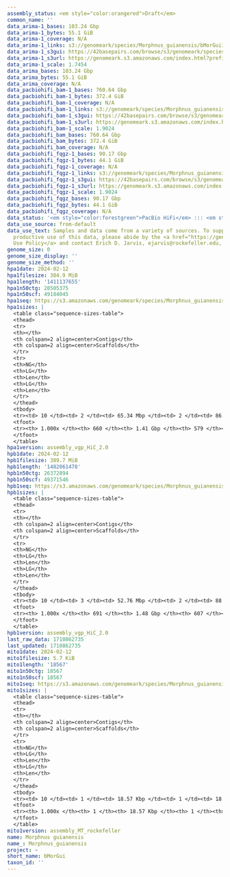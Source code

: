 ```yaml
---
assembly_status: <em style="color:orangered">Draft</em>
common_name: ''
data_arima-1_bases: 103.24 Gbp
data_arima-1_bytes: 55.1 GiB
data_arima-1_coverage: N/A
data_arima-1_links: s3://genomeark/species/Morphnus_guianensis/bMorGui1/genomic_data/arima/<br>
data_arima-1_s3gui: https://42basepairs.com/browse/s3/genomeark/species/Morphnus_guianensis/bMorGui1/genomic_data/arima/
data_arima-1_s3url: https://genomeark.s3.amazonaws.com/index.html?prefix=species/Morphnus_guianensis/bMorGui1/genomic_data/arima/
data_arima-1_scale: 1.7454
data_arima_bases: 103.24 Gbp
data_arima_bytes: 55.1 GiB
data_arima_coverage: N/A
data_pacbiohifi_bam-1_bases: 760.64 Gbp
data_pacbiohifi_bam-1_bytes: 372.4 GiB
data_pacbiohifi_bam-1_coverage: N/A
data_pacbiohifi_bam-1_links: s3://genomeark/species/Morphnus_guianensis/bMorGui1/genomic_data/pacbio_hifi/<br>
data_pacbiohifi_bam-1_s3gui: https://42basepairs.com/browse/s3/genomeark/species/Morphnus_guianensis/bMorGui1/genomic_data/pacbio_hifi/
data_pacbiohifi_bam-1_s3url: https://genomeark.s3.amazonaws.com/index.html?prefix=species/Morphnus_guianensis/bMorGui1/genomic_data/pacbio_hifi/
data_pacbiohifi_bam-1_scale: 1.9024
data_pacbiohifi_bam_bases: 760.64 Gbp
data_pacbiohifi_bam_bytes: 372.4 GiB
data_pacbiohifi_bam_coverage: N/A
data_pacbiohifi_fqgz-1_bases: 90.17 Gbp
data_pacbiohifi_fqgz-1_bytes: 44.1 GiB
data_pacbiohifi_fqgz-1_coverage: N/A
data_pacbiohifi_fqgz-1_links: s3://genomeark/species/Morphnus_guianensis/bMorGui1/genomic_data/pacbio_hifi/<br>
data_pacbiohifi_fqgz-1_s3gui: https://42basepairs.com/browse/s3/genomeark/species/Morphnus_guianensis/bMorGui1/genomic_data/pacbio_hifi/
data_pacbiohifi_fqgz-1_s3url: https://genomeark.s3.amazonaws.com/index.html?prefix=species/Morphnus_guianensis/bMorGui1/genomic_data/pacbio_hifi/
data_pacbiohifi_fqgz-1_scale: 1.9024
data_pacbiohifi_fqgz_bases: 90.17 Gbp
data_pacbiohifi_fqgz_bytes: 44.1 GiB
data_pacbiohifi_fqgz_coverage: N/A
data_status: '<em style="color:forestgreen">PacBio HiFi</em> ::: <em style="color:forestgreen">Arima</em>'
data_use_source: from-default
data_use_text: Samples and data come from a variety of sources. To support fair and
  productive use of this data, please abide by the <a href="https://genome10k.soe.ucsc.edu/data-use-policies/">Data
  Use Policy</a> and contact Erich D. Jarvis, ejarvis@rockefeller.edu, with any questions.
genome_size: 0
genome_size_display: ''
genome_size_method: ''
hpa1date: 2024-02-12
hpa1filesize: 384.9 MiB
hpa1length: '1411137655'
hpa1n50ctg: 28505375
hpa1n50scf: 49184045
hpa1seq: https://s3.amazonaws.com/genomeark/species/Morphnus_guianensis/bMorGui1/assembly_vgp_HiC_2.0/bMorGui1.HiC.hap1.20240212.fasta.gz
hpa1sizes: |
  <table class="sequence-sizes-table">
  <thead>
  <tr>
  <th></th>
  <th colspan=2 align=center>Contigs</th>
  <th colspan=2 align=center>Scaffolds</th>
  </tr>
  <tr>
  <th>NG</th>
  <th>LG</th>
  <th>Len</th>
  <th>LG</th>
  <th>Len</th>
  </tr>
  </thead>
  <tbody>
  <tr><td> 10 </td><td> 2 </td><td> 65.34 Mbp </td><td> 2 </td><td> 86.42 Mbp </td></tr><tr><td> 20 </td><td> 5 </td><td> 47.51 Mbp </td><td> 4 </td><td> 81.00 Mbp </td></tr><tr><td> 30 </td><td> 9 </td><td> 37.89 Mbp </td><td> 6 </td><td> 68.34 Mbp </td></tr><tr><td> 40 </td><td> 13 </td><td> 33.07 Mbp </td><td> 8 </td><td> 60.94 Mbp </td></tr><tr style="background-color:#cccccc;"><td> 50 </td><td> 17 </td><td style="background-color:#88ff88;"> 28.51 Mbp </td><td> 10 </td><td style="background-color:#88ff88;"> 49.18 Mbp </td></tr><tr><td> 60 </td><td> 22 </td><td> 26.55 Mbp </td><td> 14 </td><td> 44.20 Mbp </td></tr><tr><td> 70 </td><td> 28 </td><td> 21.84 Mbp </td><td> 17 </td><td> 34.40 Mbp </td></tr><tr><td> 80 </td><td> 35 </td><td> 18.15 Mbp </td><td> 22 </td><td> 30.33 Mbp </td></tr><tr><td> 90 </td><td> 49 </td><td> 4.32 Mbp </td><td> 27 </td><td> 21.17 Mbp </td></tr><tr><td> 100 </td><td> 660 </td><td> 8.87 Kbp </td><td> 579 </td><td> 8.87 Kbp </td></tr></tbody>
  <tfoot>
  <tr><th> 1.000x </th><th> 660 </th><th> 1.41 Gbp </th><th> 579 </th><th> 1.41 Gbp </th></tr>
  </tfoot>
  </table>
hpa1version: assembly_vgp_HiC_2.0
hpb1date: 2024-02-12
hpb1filesize: 389.7 MiB
hpb1length: '1482061478'
hpb1n50ctg: 26372894
hpb1n50scf: 49371546
hpb1seq: https://s3.amazonaws.com/genomeark/species/Morphnus_guianensis/bMorGui1/assembly_vgp_HiC_2.0/bMorGui1.HiC.hap2.20240212.fasta.gz
hpb1sizes: |
  <table class="sequence-sizes-table">
  <thead>
  <tr>
  <th></th>
  <th colspan=2 align=center>Contigs</th>
  <th colspan=2 align=center>Scaffolds</th>
  </tr>
  <tr>
  <th>NG</th>
  <th>LG</th>
  <th>Len</th>
  <th>LG</th>
  <th>Len</th>
  </tr>
  </thead>
  <tbody>
  <tr><td> 10 </td><td> 3 </td><td> 52.76 Mbp </td><td> 2 </td><td> 88.38 Mbp </td></tr><tr><td> 20 </td><td> 6 </td><td> 44.24 Mbp </td><td> 4 </td><td> 82.11 Mbp </td></tr><tr><td> 30 </td><td> 9 </td><td> 37.37 Mbp </td><td> 6 </td><td> 70.68 Mbp </td></tr><tr><td> 40 </td><td> 14 </td><td> 31.17 Mbp </td><td> 8 </td><td> 60.68 Mbp </td></tr><tr style="background-color:#cccccc;"><td> 50 </td><td> 19 </td><td style="background-color:#88ff88;"> 26.37 Mbp </td><td> 11 </td><td style="background-color:#88ff88;"> 49.37 Mbp </td></tr><tr><td> 60 </td><td> 25 </td><td> 22.95 Mbp </td><td> 14 </td><td> 45.43 Mbp </td></tr><tr><td> 70 </td><td> 32 </td><td> 17.96 Mbp </td><td> 17 </td><td> 34.52 Mbp </td></tr><tr><td> 80 </td><td> 43 </td><td> 9.43 Mbp </td><td> 23 </td><td> 24.28 Mbp </td></tr><tr><td> 90 </td><td> 77 </td><td> 2.20 Mbp </td><td> 43 </td><td> 2.47 Mbp </td></tr><tr><td> 100 </td><td> 691 </td><td> 15.12 Kbp </td><td> 607 </td><td> 15.12 Kbp </td></tr></tbody>
  <tfoot>
  <tr><th> 1.000x </th><th> 691 </th><th> 1.48 Gbp </th><th> 607 </th><th> 1.48 Gbp </th></tr>
  </tfoot>
  </table>
hpb1version: assembly_vgp_HiC_2.0
last_raw_data: 1710862735
last_updated: 1710862735
mito1date: 2024-02-12
mito1filesize: 5.7 KiB
mito1length: '18567'
mito1n50ctg: 18567
mito1n50scf: 18567
mito1seq: https://s3.amazonaws.com/genomeark/species/Morphnus_guianensis/bMorGui1/assembly_MT_rockefeller/bMorGui1.MT.20240212.fasta.gz
mito1sizes: |
  <table class="sequence-sizes-table">
  <thead>
  <tr>
  <th></th>
  <th colspan=2 align=center>Contigs</th>
  <th colspan=2 align=center>Scaffolds</th>
  </tr>
  <tr>
  <th>NG</th>
  <th>LG</th>
  <th>Len</th>
  <th>LG</th>
  <th>Len</th>
  </tr>
  </thead>
  <tbody>
  <tr><td> 10 </td><td> 1 </td><td> 18.57 Kbp </td><td> 1 </td><td> 18.57 Kbp </td></tr><tr><td> 20 </td><td> 1 </td><td> 18.57 Kbp </td><td> 1 </td><td> 18.57 Kbp </td></tr><tr><td> 30 </td><td> 1 </td><td> 18.57 Kbp </td><td> 1 </td><td> 18.57 Kbp </td></tr><tr><td> 40 </td><td> 1 </td><td> 18.57 Kbp </td><td> 1 </td><td> 18.57 Kbp </td></tr><tr style="background-color:#cccccc;"><td> 50 </td><td> 1 </td><td style="background-color:#ff8888;"> 18.57 Kbp </td><td> 1 </td><td style="background-color:#ff8888;"> 18.57 Kbp </td></tr><tr><td> 60 </td><td> 1 </td><td> 18.57 Kbp </td><td> 1 </td><td> 18.57 Kbp </td></tr><tr><td> 70 </td><td> 1 </td><td> 18.57 Kbp </td><td> 1 </td><td> 18.57 Kbp </td></tr><tr><td> 80 </td><td> 1 </td><td> 18.57 Kbp </td><td> 1 </td><td> 18.57 Kbp </td></tr><tr><td> 90 </td><td> 1 </td><td> 18.57 Kbp </td><td> 1 </td><td> 18.57 Kbp </td></tr><tr><td> 100 </td><td> 1 </td><td> 18.57 Kbp </td><td> 1 </td><td> 18.57 Kbp </td></tr></tbody>
  <tfoot>
  <tr><th> 1.000x </th><th> 1 </th><th> 18.57 Kbp </th><th> 1 </th><th> 18.57 Kbp </th></tr>
  </tfoot>
  </table>
mito1version: assembly_MT_rockefeller
name: Morphnus guianensis
name_: Morphnus_guianensis
project: ~
short_name: bMorGui
taxon_id: ''
---
```

